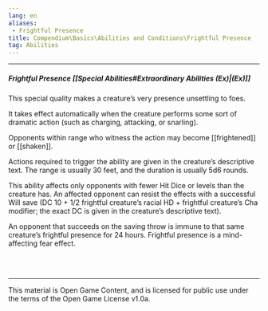 ```yaml
---
lang: en
aliases:
 - Frightful Presence
title: Compendium\Basics\Abilities and Conditions\Frightful Presence
tag: Abilities
---
```


---
##### Frightful Presence [[Special Abilities#Extraordinary Abilities (Ex)|(Ex)]]

This special quality makes a creature’s very presence unsettling to foes. 

It takes effect automatically when the creature performs some sort of dramatic action (such as charging, attacking, or snarling). 

Opponents within range who witness the action may become [[frightened]] or [[shaken]]. 

Actions required to trigger the ability are given in the creature’s descriptive text. The range is usually 30 feet, and the duration is usually 5d6 rounds. 

This ability affects only opponents with fewer Hit Dice or levels than the creature has. An affected opponent can resist the effects with a successful Will save (DC 10 + 1/2 frightful creature’s racial HD + frightful creature’s Cha modifier; the exact DC is given in the creature’s descriptive text). 

An opponent that succeeds on the saving throw is immune to that same creature’s frightful presence for 24 hours. Frightful presence is a mind-affecting fear effect.

<br><br>

---

This material is Open Game Content, and is licensed for public use under the terms of the Open Game License v1.0a.
